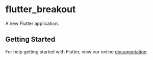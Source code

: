 # flutter_breakout

A new Flutter application.

## Getting Started

For help getting started with Flutter, view our online
[documentation](https://flutter.io/).
